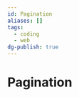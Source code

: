 ```yaml
---
id: Pagination
aliases: []
tags:
  - coding
  - web
dg-publish: true
---
```

# Pagination 

